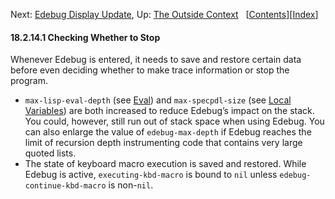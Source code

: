<!-- This is the GNU Emacs Lisp Reference Manual
corresponding to Emacs version 27.2.

Copyright (C) 1990-1996, 1998-2021 Free Software Foundation,
Inc.

Permission is granted to copy, distribute and/or modify this document
under the terms of the GNU Free Documentation License, Version 1.3 or
any later version published by the Free Software Foundation; with the
Invariant Sections being "GNU General Public License," with the
Front-Cover Texts being "A GNU Manual," and with the Back-Cover
Texts as in (a) below.  A copy of the license is included in the
section entitled "GNU Free Documentation License."

(a) The FSF's Back-Cover Text is: "You have the freedom to copy and
modify this GNU manual.  Buying copies from the FSF supports it in
developing GNU and promoting software freedom." -->

<!-- Created by GNU Texinfo 6.7, http://www.gnu.org/software/texinfo/ -->

Next: [Edebug Display Update](Edebug-Display-Update.html), Up: [The Outside Context](The-Outside-Context.html)   \[[Contents](index.html#SEC_Contents "Table of contents")]\[[Index](Index.html "Index")]

#### 18.2.14.1 Checking Whether to Stop

Whenever Edebug is entered, it needs to save and restore certain data before even deciding whether to make trace information or stop the program.

*   `max-lisp-eval-depth` (see [Eval](Eval.html)) and `max-specpdl-size` (see [Local Variables](Local-Variables.html)) are both increased to reduce Edebug’s impact on the stack. You could, however, still run out of stack space when using Edebug. You can also enlarge the value of `edebug-max-depth` if Edebug reaches the limit of recursion depth instrumenting code that contains very large quoted lists.
*   The state of keyboard macro execution is saved and restored. While Edebug is active, `executing-kbd-macro` is bound to `nil` unless `edebug-continue-kbd-macro` is non-`nil`.
